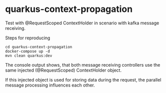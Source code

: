 # quarkus-context-propagation

Test with @RequestScoped ContextHolder in scenario with kafka message receiving.

Steps for reproducing

    cd quarkus-context-propagation
    docker-compose up -d
    mvn clean quarkus:dev

The console output shows, that both message receiving controllers use the same injected (@RequestScoped)
ContextHolder object. 

If this injected object is used for storing data during the request, the parallel message processing influences 
each other.
